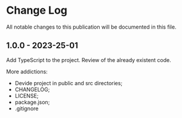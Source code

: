 # Change Log

All notable changes to this publication will be documented in this file.

## 1.0.0 - 2023-25-01

Add TypeScript to the project. Review of the already existent code.

More addictions:
- Devide project in public and src directories;
- CHANGELOG;
- LICENSE;
- package.json;
- .gitignore
